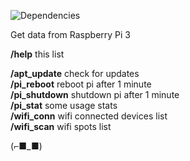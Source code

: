 ![Dependencies](https://david-dm.org/k03mad/raspi-tlgrm-bot.svg)

Get data from Raspberry Pi 3

**/help** this list  
  
**/apt_update** check for updates  
**/pi_reboot** reboot pi after 1 minute  
**/pi_shutdown** shutdown pi after 1 minute  
**/pi_stat** some usage stats  
**/wifi_conn** wifi connected devices list  
**/wifi_scan** wifi spots list

(⌐■_■)